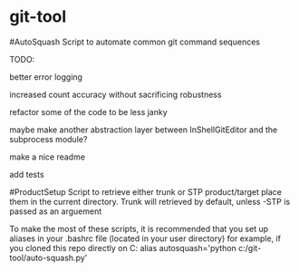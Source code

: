 # git-tool

#AutoSquash
Script to automate common git command sequences

TODO:

   better error logging

   increased count accuracy without sacrificing robustness

   refactor some of the code to be less janky

   maybe make another abstraction layer between InShellGitEditor and the subprocess module?

   make a nice readme

   add tests


#ProductSetup
Script to retrieve either trunk or STP product/target place them in the current directory. 
Trunk will retrieved by default, unless -STP is passed as an arguement


To make the most of these scripts, it is recommended that you set up aliases in your .bashrc file (located in your user directory)
for example, if you cloned this repo directly on C: alias autosquash='python c:/git-tool/auto-squash.py'